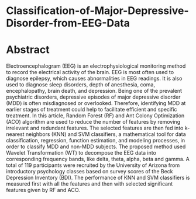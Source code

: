 # Classification-of-Major-Depressive-Disorder-from-EEG-Data

# Abstract

Electroencephalogram (EEG) is an electrophysiological monitoring method to record the electrical activity of the brain. EEG is most often used to diagnose epilepsy, which causes abnormalities in EEG readings. It is also used to diagnose sleep disorders, depth of anesthesia, coma, encephalopathy, brain death, and depression. Being one of the prevalent psychiatric disorders, depressive episodes of major depressive disorder (MDD) is often misdiagnosed or overlooked. Therefore, identifying MDD at earlier stages of treatment could help to facilitate efficient and specific treatment. In this article, Random Forest (RF) and Ant Colony Optimization (ACO) algorithm are used to reduce the number of features by removing irrelevant and redundant features. The selected features are then fed into k-nearest neighbors (KNN) and SVM classifiers, a mathematical tool for data classification, regression, function estimation, and modeling processes, in order to classify MDD and non-MDD subjects. The proposed method used Wavelet Transformation (WT) to decompose the EEG data into corresponding frequency bands, like delta, theta, alpha, beta and gamma. A total of 119 participants were recruited by the University of Arizona from introductory psychology classes based on survey scores of the Beck Depression Inventory (BDI). The performance of KNN and SVM classifiers is measured first with all the features and then with selected significant features given by RF and ACO.

